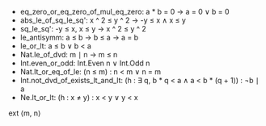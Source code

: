 * eq_zero_or_eq_zero_of_mul_eq_zero: a * b = 0 → a = 0 ∨ b = 0
* abs_le_of_sq_le_sq': x ^ 2 ≤ y ^ 2 → -y ≤ x ∧ x ≤ y
* sq_le_sq': -y ≤ x, x ≤ y → x ^ 2 ≤ y ^ 2
* le_antisymm: a ≤ b → b ≤ a → a = b
* le_or_lt: a ≤ b ∨ b < a
* Nat.le_of_dvd: m ∣ n → m ≤ n
* Int.even_or_odd: Int.Even n ∨ Int.Odd n
* Nat.lt_or_eq_of_le: (n ≤ m) : n < m ∨ n = m
* Int.not_dvd_of_exists_lt_and_lt: (h : ∃ q, b * q < a ∧ a < b * (q + 1)) : ¬b ∣ a
* Ne.lt_or_lt: (h : x ≠ y) : x < y ∨ y < x

ext ⟨m, n⟩